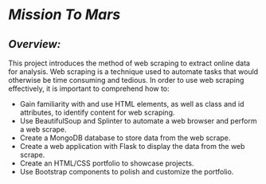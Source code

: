 # ***Mission To Mars***

## ***Overview:***
This project introduces the method of web scraping to extract online data for analysis. Web scraping is a technique used to automate tasks that would otherwise be time consuming and tedious. In order to use web scraping effectively, it is important to comprehend how to:
- Gain familiarity with and use HTML elements, as well as class and id attributes, to identify content for web scraping.
- Use BeautifulSoup and Splinter to automate a web browser and perform a web scrape.
- Create a MongoDB database to store data from the web scrape.
- Create a web application with Flask to display the data from the web scrape.
- Create an HTML/CSS portfolio to showcase projects.
- Use Bootstrap components to polish and customize the portfolio.
